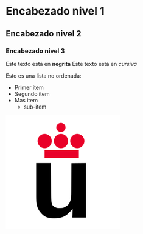 # Encabezado nivel 1

## Encabezado nivel 2

### Encabezado nivel 3

Este texto está en **negrita**
Este texto está en *cursiva*


Esto es una lista no ordenada: 
* Primer item
* Segundo item 
* Mas item
    * sub-item

![logo URJC](/L2/Logo_URJC.svg.png)
